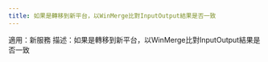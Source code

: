 ```yaml
---
title: 如果是轉移到新平台，以WinMerge比對InputOutput結果是否一致
---
```


適用：新服務
描述：如果是轉移到新平台，以WinMerge比對InputOutput結果是否一致
